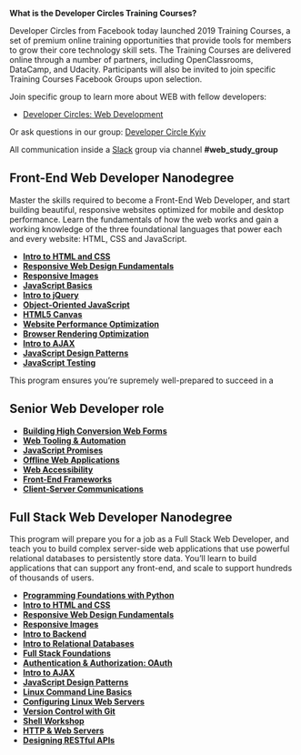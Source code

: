**What is the Developer Circles Training Courses?**

Developer Circles from Facebook today launched 2019 Training Courses, a set of premium online training opportunities that provide tools for members to grow their core technology skill sets. The Training Courses are delivered online through a number of partners, including OpenClassrooms, DataCamp, and Udacity. Participants will also be invited to join specific Training Courses Facebook Groups upon selection.

Join specific group to learn more about WEB with fellow developers: 
- [Developer Circles: Web Development](https://www.facebook.com/groups/1798336670201974/)

Or ask questions in our group: 
[Developer Circle Kyiv](https://www.facebook.com/groups/devCKyiv/)

All communication inside a  [Slack](https://join.slack.com/t/devckyiv/shared_invite/zt-cck4qiyp-169_rUFUjZyHJg_f9orQXg) group via channel **#web_study_group** 


## Front-End Web Developer Nanodegree
Master the skills required to become a Front-End Web Developer, and start building beautiful, responsive websites optimized for mobile and desktop performance.
Learn the fundamentals of how the web works and gain a working knowledge of the three foundational languages that power each and every website: HTML, CSS and JavaScript.

- [**Intro to HTML and CSS**](https://www.udacity.com/course/intro-to-html-and-css--ud001)
- [**Responsive Web Design Fundamentals**](https://www.udacity.com/course/responsive-web-design-fundamentals--ud893)
- [**Responsive Images**](https://www.udacity.com/course/responsive-images--ud882)
- [**JavaScript Basics**](https://www.udacity.com/course/intro-to-javascript--ud803)
- [**Intro to jQuery**](https://www.udacity.com/course/intro-to-jquery--ud245)
- [**Object-Oriented JavaScript**](https://www.udacity.com/course/object-oriented-javascript--ud711)
- [**HTML5 Canvas**](https://www.udacity.com/course/html5-canvas--ud292)
- [**Website Performance Optimization**](https://www.udacity.com/course/website-performance-optimization--ud884)
- [**Browser Rendering Optimization**](https://www.udacity.com/course/browser-rendering-optimization--ud860)
- [**Intro to AJAX**](https://www.udacity.com/course/intro-to-ajax--ud110)
- [**JavaScript Design Patterns**](https://www.udacity.com/course/javascript-design-patterns--ud989)
- [**JavaScript Testing**](https://www.udacity.com/course/javascript-testing--ud549)

This program ensures you’re supremely well-prepared to succeed in a 
## Senior Web Developer role
- [**Building High Conversion Web Forms**](https://www.udacity.com/course/building-high-conversion-web-forms--ud890)
- [**Web Tooling & Automation**](https://www.udacity.com/course/web-tooling-automation--ud892)
- [**JavaScript Promises**](https://www.udacity.com/course/javascript-promises--ud898) 
- [**Offline Web Applications**](https://www.udacity.com/course/offline-web-applications--ud899)
- [**Web Accessibility**](https://www.udacity.com/course/web-accessibility--ud891)
- [**Front-End Frameworks**](https://www.udacity.com/course/front-end-frameworks--ud894) 
- [**Client-Server Communications**](https://www.udacity.com/course/client-server-communication--ud897)

## Full Stack Web Developer Nanodegree

This program will prepare you for a job as a Full Stack Web Developer, and teach you to build complex server-side web applications that use powerful relational databases to persistently store data.
You’ll learn to build applications that can support any front-end, and scale to support hundreds of thousands of users.
- [**Programming Foundations with Python**](https://www.udacity.com/course/introduction-to-python--ud1110)
- [**Intro to HTML and CSS**](https://www.udacity.com/course/intro-to-html-and-css--ud001)
- [**Responsive Web Design Fundamentals**](https://www.udacity.com/course/responsive-web-design-fundamentals--ud893)
- [**Responsive Images**](https://www.udacity.com/course/responsive-images--ud882)
- [**Intro to Backend**](https://www.udacity.com/course/intro-to-backend--ud171)
- [**Intro to Relational Databases**](https://www.udacity.com/course/intro-to-relational-databases--ud197)
- [**Full Stack Foundations**](https://www.udacity.com/course/full-stack-foundations--ud088)
- [**Authentication & Authorization: OAuth**](https://www.udacity.com/course/authentication-authorization-oauth--ud330)
- [**Intro to AJAX**](https://www.udacity.com/course/intro-to-ajax--ud110)
- [**JavaScript Design Patterns**](https://www.udacity.com/course/javascript-design-patterns--ud989)
- [**Linux Command Line Basics**](https://www.udacity.com/course/linux-command-line-basics--ud595)
- [**Configuring Linux Web Servers**](https://www.udacity.com/course/configuring-linux-web-servers--ud299)
- [**Version Control with Git**](https://www.udacity.com/course/version-control-with-git--ud123) 
- [**Shell Workshop**](https://www.udacity.com/course/shell-workshop--ud206) 
- [**HTTP & Web Servers**](https://www.udacity.com/course/http-web-servers--ud303) 
- [**Designing RESTful APIs**](https://www.udacity.com/course/designing-restful-apis--ud388)



